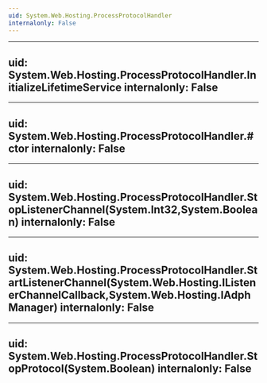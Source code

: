 ```yaml
---
uid: System.Web.Hosting.ProcessProtocolHandler
internalonly: False
---
```


---
uid: System.Web.Hosting.ProcessProtocolHandler.InitializeLifetimeService
internalonly: False
---

---
uid: System.Web.Hosting.ProcessProtocolHandler.#ctor
internalonly: False
---

---
uid: System.Web.Hosting.ProcessProtocolHandler.StopListenerChannel(System.Int32,System.Boolean)
internalonly: False
---

---
uid: System.Web.Hosting.ProcessProtocolHandler.StartListenerChannel(System.Web.Hosting.IListenerChannelCallback,System.Web.Hosting.IAdphManager)
internalonly: False
---

---
uid: System.Web.Hosting.ProcessProtocolHandler.StopProtocol(System.Boolean)
internalonly: False
---
